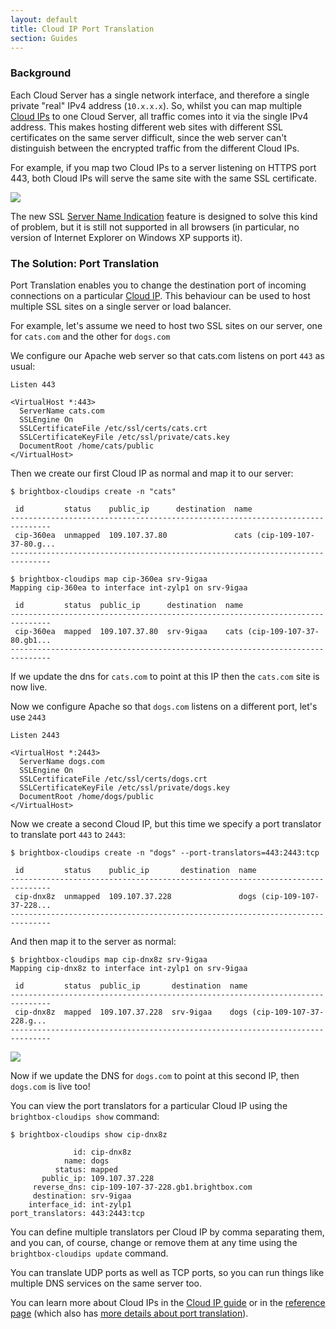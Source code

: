 ```yaml
---
layout: default
title: Cloud IP Port Translation
section: Guides
---
```


### Background

Each Cloud Server has a single network interface, and therefore a single private
"real" IPv4 address (`10.x.x.x`). So, whilst you can map multiple
[Cloud IPs](http://docs.brightbox.com/guides/cli/cloud-ips/) to one
Cloud Server, all traffic comes into it via the single IPv4 address. This
makes hosting different web sites with different SSL certificates
on the same server difficult, since the web server can't distinguish between
the encrypted traffic from the different Cloud IPs.

For example, if you map two Cloud IPs to a server listening on HTTPS port
443, both Cloud IPs will serve the same site with the same SSL certificate.

![](/images/port-translators-none.png)

The new SSL
[Server Name Indication](http://en.wikipedia.org/wiki/Server_Name_Indication)
feature is designed to solve this kind of problem, but it is still
not supported in all browsers (in particular, no version of Internet Explorer
on Windows XP supports it).

### The Solution: Port Translation

Port Translation enables you to change the destination port of incoming
connections on a particular [Cloud IP](http://docs.brightbox.com/guides/cli/cloud-ips/).
This behaviour can be used to host multiple SSL sites on a single server or
load balancer.

For example, let's assume we need to host two SSL sites on our server, one for
`cats.com` and the other for `dogs.com`

We configure our Apache web server so that cats.com listens on port `443`
as usual:

    Listen 443
    
    <VirtualHost *:443>
      ServerName cats.com
      SSLEngine On
      SSLCertificateFile /etc/ssl/certs/cats.crt
      SSLCertificateKeyFile /etc/ssl/private/cats.key
      DocumentRoot /home/cats/public
    </VirtualHost>


Then we create our first Cloud IP as normal and map it to our server:
    
    $ brightbox-cloudips create -n "cats" 
    
     id         status    public_ip      destination  name
    -------------------------------------------------------------------------------
     cip-360ea  unmapped  109.107.37.80               cats (cip-109-107-37-80.g...
    -------------------------------------------------------------------------------
    
    $ brightbox-cloudips map cip-360ea srv-9igaa
    Mapping cip-360ea to interface int-zylp1 on srv-9igaa
    
     id         status  public_ip      destination  name                   
    -------------------------------------------------------------------------------
     cip-360ea  mapped  109.107.37.80  srv-9igaa    cats (cip-109-107-37-80.gb1...
    -------------------------------------------------------------------------------

If we update the dns for <code>cats.com</code> to point at this IP
then the <code>cats.com</code> site is now live.

Now we configure Apache so that <code>dogs.com</code> listens on a different
port, let's use <code>2443</code>

    Listen 2443
    
    <VirtualHost *:2443>
      ServerName dogs.com
      SSLEngine On
      SSLCertificateFile /etc/ssl/certs/dogs.crt
      SSLCertificateKeyFile /etc/ssl/private/dogs.key
      DocumentRoot /home/dogs/public
    </VirtualHost>

Now we create a second Cloud IP, but this time we specify a port
translator to translate port <code>443</code> to <code>2443</code>:

    $ brightbox-cloudips create -n "dogs" --port-translators=443:2443:tcp
    
     id         status    public_ip       destination  name
    -------------------------------------------------------------------------------
     cip-dnx8z  unmapped  109.107.37.228               dogs (cip-109-107-37-228...
    -------------------------------------------------------------------------------

And then map it to the server as normal:

    $ brightbox-cloudips map cip-dnx8z srv-9igaa
    Mapping cip-dnx8z to interface int-zylp1 on srv-9igaa
    
     id         status  public_ip       destination  name                  
    -------------------------------------------------------------------------------
     cip-dnx8z  mapped  109.107.37.228  srv-9igaa    dogs (cip-109-107-37-228.g...
    -------------------------------------------------------------------------------

![](/images/port-translators-2443.png)

Now if we update the DNS for <code>dogs.com</code> to point at this
second IP, then <code>dogs.com</code> is live too!

You can view the port translators for a particular Cloud IP using the 
<code>brightbox-cloudips show</code> command:

    $ brightbox-cloudips show cip-dnx8z
    
                  id: cip-dnx8z
                name: dogs
              status: mapped
           public_ip: 109.107.37.228
         reverse_dns: cip-109-107-37-228.gb1.brightbox.com
         destination: srv-9igaa
        interface_id: int-zylp1
    port_translators: 443:2443:tcp

You can define multiple translators per Cloud IP by comma separating them,
and you can, of course, change or remove them at any time using the
<code>brightbox-cloudips update</code> command.

You can translate UDP ports as well as TCP ports, so you can run
things like multiple DNS services on the same server too.

You can learn more about Cloud IPs in the
[Cloud IP guide](/guides/cli/cloud-ips) or in the
[reference page](/reference/cloud-ips) (which also has
[more details about port translation](/reference/cloud-ips/#port_translation)).
